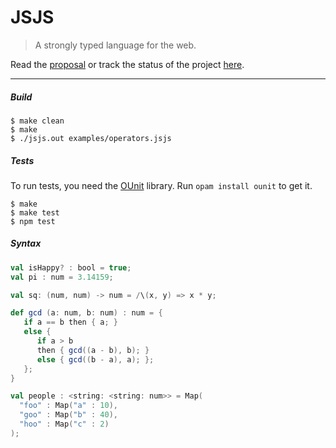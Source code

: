 JSJS
====

> A strongly typed language for the web.

Read the [proposal](http://prakhar.me/JSJS/) or track the status of the project [here](https://github.com/prakhar1989/JSJS/wiki/Progress-Tracker).

----

##### Build
```shell
$ make clean
$ make
$ ./jsjs.out examples/operators.jsjs
```

##### Tests
To run tests, you need the [OUnit](http://ounit.forge.ocamlcore.org/) library. Run `opam install ounit` to get it.
```
$ make
$ make test
$ npm test
```

##### Syntax

```scala
val isHappy? : bool = true;
val pi : num = 3.14159;

val sq: (num, num) -> num = /\(x, y) => x * y;

def gcd (a: num, b: num) : num = {
   if a == b then { a; }
   else {
      if a > b
      then { gcd((a - b), b); }
      else { gcd((b - a), a); };
   };
}

val people : <string: <string: num>> = Map(
  "foo" : Map("a" : 10),
  "goo" : Map("b" : 40),
  "hoo" : Map("c" : 2)
);
```
